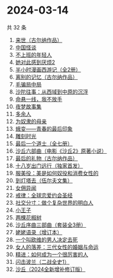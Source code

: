 # 2024-03-14

共 32 条

<!-- BEGIN WEREAD -->
<!-- 最后更新时间 2024-03-14 09:21:21 +0800 -->
1. [来世（古尔纳作品）](https://weread.qq.com/web/bookDetail/56932ac0813ab74bdg016d51)
1. [中国怪谈](https://weread.qq.com/web/bookDetail/8c132e40813ab89c4g011749)
1. [不上班的年轻人](https://weread.qq.com/web/bookDetail/15332be0813ab869eg01463b)
1. [她对此感到厌烦2](https://weread.qq.com/web/bookDetail/c7732910813ab89d4g0178fc)
1. [半小时漫画西游记（全2册）](https://weread.qq.com/web/bookDetail/85432da0813ab89bbg014e25)
1. [离别的记忆（古尔纳作品）](https://weread.qq.com/web/bookDetail/b3a32660813ab81edg018b19)
1. [毛骗局中局](https://weread.qq.com/web/bookDetail/e4a32960813ab89c3g01927f)
1. [沙陀往事：从西域到中原的沉浮](https://weread.qq.com/web/bookDetail/64c32fe0813ab84f5g0195b1)
1. [命悬一线，我不放手](https://weread.qq.com/web/bookDetail/0fa32270813ab89dbg011d04)
1. [夜梦故事集](https://weread.qq.com/web/bookDetail/ef032f20813ab8407g011093)
1. [多余人](https://weread.qq.com/web/bookDetail/720320b0813ab867dg014a16)
1. [为奴隶的母亲](https://weread.qq.com/web/bookDetail/c4332210813ab8490g01570b)
1. [蛾变——青春的最后印象](https://weread.qq.com/web/bookDetail/af632a60813ab899bg019323)
1. [雕刻时光](https://weread.qq.com/web/bookDetail/2bc32a805ca0cc2bcbd3342)
1. [最后一个道士（全七册）](https://weread.qq.com/web/bookDetail/1b1320507223e1791b1f1d3)
1. [沙丘六部曲（电影《沙丘2》原著小说）](https://weread.qq.com/web/bookDetail/a7b321607199d7fba7bb736)
1. [最后的礼物（古尔纳作品）](https://weread.qq.com/web/bookDetail/f6932fe0813ab74bdg012e98)
1. [十八岁出门远行（独家首发）](https://weread.qq.com/web/bookDetail/23b32ed0813ab8976g017476)
1. [服美役：美是如何奴役和消费女性的](https://weread.qq.com/web/bookDetail/f4c32eb0813ab89c0g016b8b)
1. [到灯塔去（伍尔夫文集）](https://weread.qq.com/web/bookDetail/7f432db0813ab7761g010921)
1. [女佣异闻](https://weread.qq.com/web/bookDetail/fd032c70813ab8976g013096)
1. [戒律：全球恋爱约会圣经](https://weread.qq.com/web/bookDetail/c5032ff05e4540c5094e106)
1. [社交分寸：做个复杂世界的明白人](https://weread.qq.com/web/bookDetail/99132050813ab899fg0140db)
1. [小王子](https://weread.qq.com/web/bookDetail/62a32bd0726a673262afe98)
1. [两棵花椒树](https://weread.qq.com/web/bookDetail/e1932f30813ab7f21g015fbb)
1. [沙丘序曲三部曲（套装全3册）](https://weread.qq.com/web/bookDetail/47032f6072792c8b4703aaf)
1. [姥姥语录（增订本）](https://weread.qq.com/web/bookDetail/33f324e0813ab70d6g010a9b)
1. [一个叫欧维的男人决定去死](https://weread.qq.com/web/bookDetail/04832c405c6c4204842b439)
1. [女人的落差：三代女性的婚姻与命运](https://weread.qq.com/web/bookDetail/3bb328f0813ab89b2g015aef)
1. [精进：如何成为一个很厉害的人](https://weread.qq.com/web/bookDetail/72732ac05c985b72766ea4e)
1. [闪击波兰（二战全史1）](https://weread.qq.com/web/bookDetail/b5e32c20813ab8973g01017f)
1. [沙丘（2024全新增补修订版）](https://weread.qq.com/web/bookDetail/e6032680813ab898cg010178)
<!-- END WEREAD -->